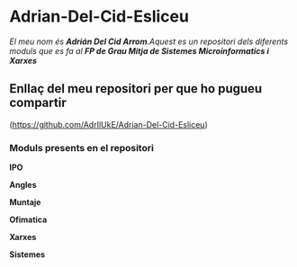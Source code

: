 # Adrian-Del-Cid-Esliceu

*El meu nom és **Adrián Del Cid Arrom**.Aquest es un repositori dels diferents moduls que es fa al **FP de Grau Mitja de Sistemes Microinformatics i Xarxes***

## Enllaç del meu repositori per que ho pugueu compartir
(https://github.com/AdrIlUkE/Adrian-Del-Cid-Esliceu)

### Moduls presents en el repositori

**IPO**

**Angles**

**Muntaje**

**Ofimatica**

**Xarxes**

**Sistemes**
